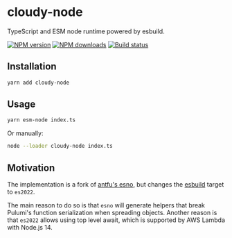 # cloudy-node

TypeScript and ESM node runtime powered by esbuild.

[![NPM version](https://img.shields.io/npm/v/cloudy-node/latest.svg)](https://www.npmjs.com/package/cloudy-node)
[![NPM downloads](https://img.shields.io/npm/dm/cloudy-node.svg)](https://www.npmjs.com/package/cloudy-node)
[![Build status](https://img.shields.io/github/workflow/status/skyrpex/cloudy-ts-esm-node/release)](https://www.npmjs.com/package/cloudy-node)

## Installation

```sh
yarn add cloudy-node
```

## Usage

```sh
yarn esm-node index.ts
```

Or manually:

```sh
node --loader cloudy-node index.ts
```

## Motivation

The implementation is a fork of [antfu's esno](https://github.com/antfu/esno), but changes the [esbuild](https://github.com/evanw/esbuild) target to `es2022`.

The main reason to do so is that `esno` will generate helpers that break Pulumi's function serialization when spreading objects. Another reason is that `es2022` allows using top level await, which is supported by AWS Lambda with Node.js 14.
